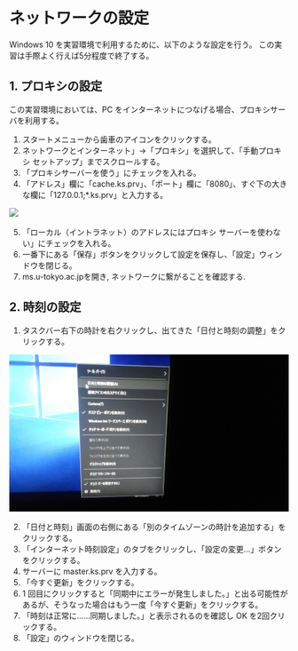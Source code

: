 # ネットワークの設定
Windows 10 を実習環境で利用するために、以下のような設定を行う。
この実習は手際よく行えば5分程度で終了する。

## 1. プロキシの設定

この実習環境においては、PC をインターネットにつなげる場合、プロキシサーバを利用する。

1. スタートメニューから歯車のアイコンをクリックする。
2. ネットワークとインターネット」→「プロキシ」を選択して、「手動プロキシ セットアップ」までスクロールする。
3. 「プロキシサーバーを使う」にチェックを入れる。
4. 「アドレス」欄に「cache.ks.prv」、「ポート」欄に「8080」、すぐ下の大きな欄に「127.0.0.1;*.ks.prv」と入力する。

![](pic/network.JPG)


5. 「ローカル（イントラネット）のアドレスにはプロキシ サーバーを使わない」にチェックを入れる。
6. 一番下にある「保存」ボタンをクリックして設定を保存し、「設定」ウィンドウを閉じる。
7. ms.u-tokyo.ac.jpを開き, ネットワークに繋がることを確認する.


## 2.  時刻の設定
1. タスクバー右下の時計を右クリックし、出てきた「日付と時刻の調整」をクリックする。

![](pic/tokei.JPG)

2. 「日付と時刻」画面の右側にある「別のタイムゾーンの時計を追加する」をクリックする。
3. 「インターネット時刻設定」のタブをクリックし、「設定の変更...」ボタンをクリックする。  
4.  サーバーに master.ks.prv を入力する。  
5.  「今すぐ更新」をクリックする。  
6.  1 回目にクリックすると「同期中にエラーが発生しました。」と出る可能性があるが、そうなった場合はもう一度「今すぐ更新」をクリックする。  
7.  「時刻は正常に……同期しました。」と表示されるのを確認し OK を2回クリックする。  
8.  「設定」のウィンドウを閉じる。